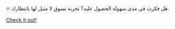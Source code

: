 🔥 هل فكرت في مدى سهولة الحصول عليه؟ تجربة تسوق لا مثيل لها بانتظارك.

[Check it out!](https://www.facebook.com/share/17TW2PL6Tj/)
